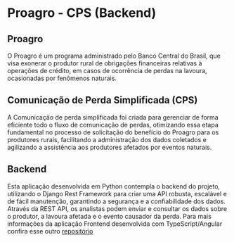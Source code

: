 # Proagro - CPS (Backend)

## Proagro
O Proagro é um programa administrado pelo Banco Central do Brasil, que visa exonerar o produtor rural de obrigações financeiras relativas à operações de crédito, em casos de ocorrência de perdas na lavoura, ocasionadas por  fenômenos naturais.  

## Comunicação de Perda Simplificada (CPS)
A Comunicação de perda simplificada foi criada para gerenciar de forma eficiente todo o fluxo de comunicação de perdas, otimizando essa etapa fundamental no processo de solicitação do benefício do Proagro para os produtores rurais, facilitando a administração dos dados coletados e agilizando a assistência aos produtores afetados por eventos naturais. 

## Backend
Esta aplicação desenvolvida em Python contempla o backend do projeto, utilizando o Django Rest Framework para criar uma API robusta, escalável e de fácil manutenção, garantindo a segurança e a confiabilidade dos dados. Através da REST API, os analistas podem enviar e consultar os dados sobre o produtor, a lavoura afetada e o evento causador da perda.
Para mais informações da aplicação Frontend desenvolvida com TypeScript/Angular confira esse outro [repositório](http://google.com) 